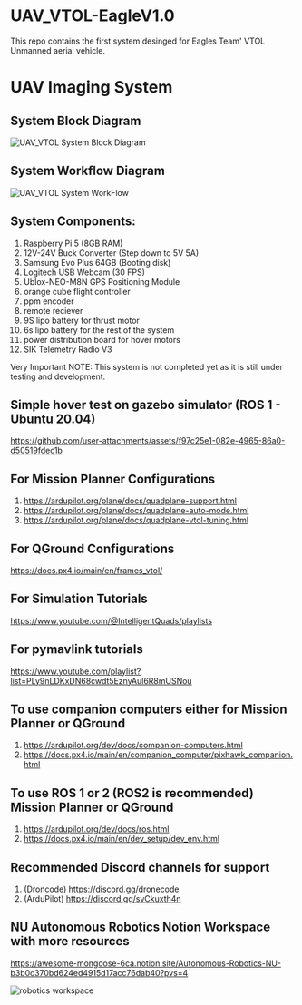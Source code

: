# UAV_VTOL-EagleV1.0
This repo contains the first system desinged for Eagles Team' VTOL Unmanned aerial vehicle.

# UAV Imaging System

## System Block Diagram
![UAV_VTOL System Block Diagram](https://github.com/user-attachments/assets/25a8dc55-6261-436f-afd5-4b424200b546)

## System Workflow Diagram
![UAV_VTOL System WorkFlow](https://github.com/user-attachments/assets/2f61b93e-dae1-41a4-8111-218de3d76ce8)

## System Components:
1. Raspberry Pi 5 (8GB RAM)
2. 12V-24V Buck Converter (Step down to 5V 5A)
3. Samsung Evo Plus 64GB (Booting disk)
4. Logitech USB Webcam (30 FPS)
5. Ublox-NEO-M8N GPS Positioning Module
6. orange cube flight controller
7. ppm encoder
8. remote reciever
9. 9S lipo battery for thrust motor
10. 6s lipo battery for the rest of the system
11. power distribution board for hover motors
12. SIK Telemetry Radio V3

Very Important NOTE: This system is not completed yet as it is still under testing and development.

## Simple hover test on gazebo simulator (ROS 1 - Ubuntu 20.04)
https://github.com/user-attachments/assets/f97c25e1-082e-4965-86a0-d50519fdec1b

## For Mission Planner Configurations 
1. https://ardupilot.org/plane/docs/quadplane-support.html
2. https://ardupilot.org/plane/docs/quadplane-auto-mode.html
3. https://ardupilot.org/plane/docs/quadplane-vtol-tuning.html

## For QGround Configurations 
https://docs.px4.io/main/en/frames_vtol/

## For Simulation Tutorials
https://www.youtube.com/@IntelligentQuads/playlists

## For pymavlink tutorials
https://www.youtube.com/playlist?list=PLy9nLDKxDN68cwdt5EznyAul6R8mUSNou

## To use companion computers either for Mission Planner or QGround
1. https://ardupilot.org/dev/docs/companion-computers.html
2. https://docs.px4.io/main/en/companion_computer/pixhawk_companion.html

## To use ROS 1 or 2 (ROS2 is recommended) Mission Planner or QGround
1. https://ardupilot.org/dev/docs/ros.html
2. https://docs.px4.io/main/en/dev_setup/dev_env.html

## Recommended Discord channels for support 
1. (Droncode) https://discord.gg/dronecode 
2. (ArduPilot) https://discord.gg/svCkuxth4n 

## NU Autonomous Robotics Notion Workspace with more resources 
https://awesome-mongoose-6ca.notion.site/Autonomous-Robotics-NU-b3b0c370bd624ed4915d17acc76dab40?pvs=4

![robotics workspace](https://github.com/user-attachments/assets/023374e9-325e-4074-a878-cdb9cc16a30d)
